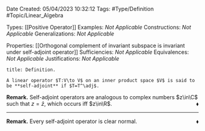 <div class="topSpace"></div>

Date Created: 05/04/2023 10:32:12
Tags: #Type/Definition #Topic/Linear_Algebra

Types: [[Positive Operator]]
Examples: _Not Applicable_
Constructions: _Not Applicable_
Generalizations: _Not Applicable_

Properties: [[Orthogonal complement of invariant subspace is invariant under self-adjoint operator]]
Sufficiencies: _Not Applicable_
Equivalences: _Not Applicable_
Justifications: _Not Applicable_

``` ad-Definition
title: Definition.

A linear operator $T:V\to V$ on an inner product space $V$ is said to be **self-adjoint** if $T=T^\adj$.

```

<b>Remark.</b> Self-adjoint operators are analogous to complex numbers $z\in\C$ such that $z=\bar{z}$, which occurs iff $z\in\R$.<span style="float:right;">$\blacklozenge$</span>

---

<b>Remark.</b> Every self-adjoint operator is clear normal.<span style="float:right;">$\blacklozenge$</span>
